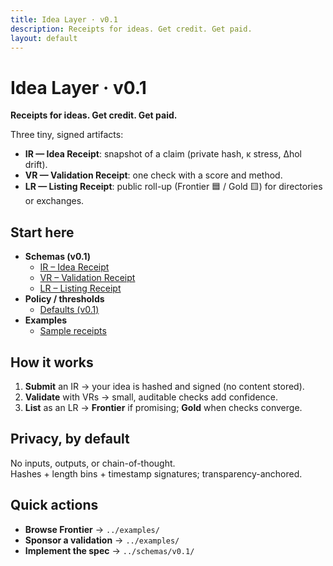 ```yaml
---
title: Idea Layer · v0.1
description: Receipts for ideas. Get credit. Get paid.
layout: default
---
```


# Idea Layer · v0.1
**Receipts for ideas. Get credit. Get paid.**

Three tiny, signed artifacts:

- **IR — Idea Receipt**: snapshot of a claim (private hash, κ stress, Δhol drift).
- **VR — Validation Receipt**: one check with a score and method.
- **LR — Listing Receipt**: public roll-up (Frontier 🟦 / Gold 🟨) for directories or exchanges.

## Start here
- **Schemas (v0.1)**
  - [IR – Idea Receipt](../schemas/v0.1/ir.schema.json)
  - [VR – Validation Receipt](../schemas/v0.1/vr.schema.json)
  - [LR – Listing Receipt](../schemas/v0.1/lr.schema.json)
- **Policy / thresholds**
  - [Defaults (v0.1)](../policies/v0.1/)
- **Examples**
  - [Sample receipts](../examples/)

## How it works
1. **Submit** an IR → your idea is hashed and signed (no content stored).
2. **Validate** with VRs → small, auditable checks add confidence.
3. **List** as an LR → **Frontier** if promising; **Gold** when checks converge.

## Privacy, by default
No inputs, outputs, or chain-of-thought.  
Hashes + length bins + timestamp signatures; transparency-anchored.

## Quick actions
- **Browse Frontier** → `../examples/`  
- **Sponsor a validation** → `../examples/`  
- **Implement the spec** → `../schemas/v0.1/`
